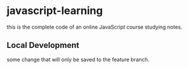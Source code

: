 # javascript-learning
this is the complete code of an online JavaScript course studying notes.

## Local Development
some change that will only be saved to the feature branch.